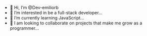 - 👋 Hi, I’m @Dev-emiliorb
- 👀 I’m interested in be a full-stack developer...
- 🌱 I’m currently learning JavaScript...
- 💞️ I am looking to collaborate on projects that make me grow as a programmer...
